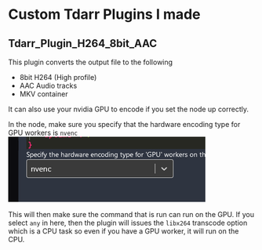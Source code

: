 # Custom Tdarr Plugins I made

## Tdarr_Plugin_H264_8bit_AAC

This plugin converts the output file to the following
- 8bit H264 (High profile)
- AAC Audio tracks
- MKV container

It can also use your nvidia GPU to encode if you set the node up correctly.

In the node, make sure you specify that the hardware encoding type for GPU workers is `nvenc`
![Screenshot showing correct NVIDIA node setting](art/nvenc_node.png)

This will then make sure the command that is run can run on the GPU. If you select `any` in here, then the plugin will issues the `libx264` transcode option which is a CPU task so even if you have a GPU worker, it will run on the CPU.
